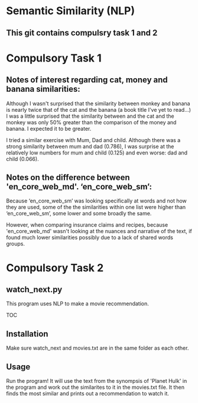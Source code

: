 # Semantic Similarity (NLP)
## This git contains compulsry task 1 and 2


# Compulsory Task 1


Notes of interest regarding cat, money and banana similarities:
---------------------------------------------------------------

Although I wasn't surprised that the similarity between monkey and banana is nearly 
twice that of the cat and the banana (a book title I've yet to read...)
I was a little surprised that the similarity between and the cat and the monkey was
only 50% greater than the comparison of the money and banana. I expected it to be greater.

I tried a similar exercise with Mum, Dad and child. 
Although there was a strong similarity between mum and dad (0.786), 
I was surprise at the relatively low numbers for mum and child (0.125) and even worse: dad and child (0.066).




Notes on the difference between 'en_core_web_md'. ‘en_core_web_sm’:
-------------------------------------------------------------------
Because  ‘en_core_web_sm’ was looking specifically at words and not how they are used,
some of the the similarities within one list were higher than ‘en_core_web_sm’, some lower and some broadly the same. 

However, when comparing insurance claims and recipes, because 'en_core_web_md' wasn't looking
at the nuances and narrative of the text, if found much lower similarities possibly due to a lack of shared words groups.

# Compulsory Task 2
## watch_next.py
This program uses NLP to make a movie recommendation.

TOC

## Installation
Make sure watch_next and movies.txt are in the same folder as each other.

## Usage
Run the program! It will use the text from the synompsis of 'Planet Hulk' in the program and work out the similarites to it in the movies.txt file. It then finds the most similar and prints out a recommendation to watch it.

